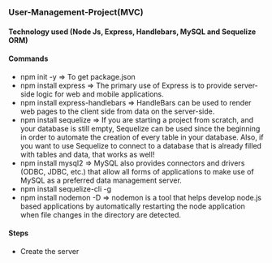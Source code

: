 ### User-Management-Project(MVC)
#### Technology used (Node Js, Express, Handlebars, MySQL and Sequelize ORM)

#### Commands
* npm init -y  => To get package.json
* npm install express => The primary use of Express is to provide server-side logic for web and mobile applications.
* npm install express-handlebars => HandleBars can be used to render web pages to the client side from data on the server-side.
* npm install sequelize => If you are starting a project from scratch, and your database is still empty, Sequelize can be used since the beginning in order to automate the creation of every table in your database. Also, if you want to use Sequelize to connect to a database that is already filled with tables and data, that works as well!
* npm install mysql2 => MySQL also provides connectors and drivers (ODBC, JDBC, etc.) that allow all forms of applications to make use of MySQL as a preferred data management server.
* npm install sequelize-cli -g
* npm install nodemon -D => nodemon is a tool that helps develop node.js based applications by automatically restarting the node application when file changes in the directory are detected.

#### Steps
* Create the server
